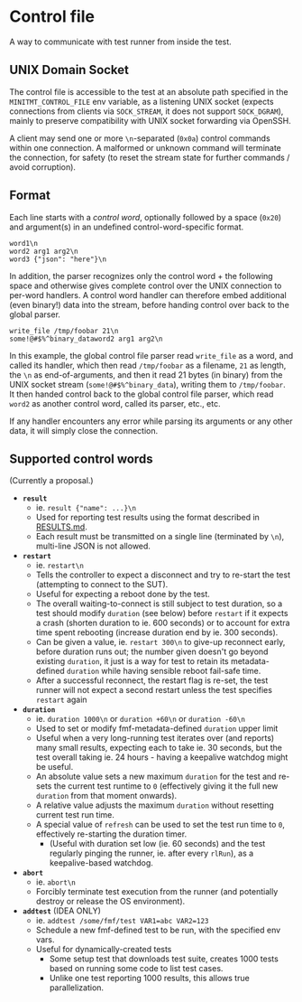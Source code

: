 # Control file

A way to communicate with test runner from inside the test.

## UNIX Domain Socket

The control file is accessible to the test at an absolute path specified in the
`MINITMT_CONTROL_FILE` env variable, as a listening UNIX socket (expects
connections from clients via `SOCK_STREAM`, it does not support `SOCK_DGRAM`),
mainly to preserve compatibility with UNIX socket forwarding via OpenSSH.

A client may send one or more `\n`-separated (`0x0a`) control commands within
one connection. A malformed or unknown command will terminate the connection,
for safety (to reset the stream state for further commands / avoid corruption).

## Format

Each line starts with a _control word_, optionally followed by a space (`0x20`)
and argument(s) in an undefined control-word-specific format.

```
word1\n
word2 arg1 arg2\n
word3 {"json": "here"}\n
```

In addition, the parser recognizes only the control word + the following space
and otherwise gives complete control over the UNIX connection to per-word
handlers. A control word handler can therefore embed additional (even binary!)
data into the stream, before handing control over back to the global parser.

```
write_file /tmp/foobar 21\n
some!@#$%^binary_dataword2 arg1 arg2\n
```

In this example, the global control file parser read `write_file` as a word,
and called its handler, which then read `/tmp/foobar` as a filename, `21` as
length, the `\n` as end-of-arguments, and then it read 21 bytes (in binary)
from the UNIX socket stream (`some!@#$%^binary_data`), writing them to
`/tmp/foobar`.  
It then handed control back to the global control file parser, which read
`word2` as another control word, called its parser, etc., etc.

If any handler encounters any error while parsing its arguments or any other
data, it will simply close the connection.

## Supported control words

(Currently a proposal.)

- **`result`**
  - ie. `result {"name": ...}\n`
  - Used for reporting test results using the format described in
    [RESULTS.md](RESULTS.md).
  - Each result must be transmitted on a single line (terminated by `\n`),
    multi-line JSON is not allowed.
- **`restart`**
  - ie. `restart\n`
  - Tells the controller to expect a disconnect and try to re-start the test
    (attempting to connect to the SUT).
  - Useful for expecting a reboot done by the test.
  - The overall waiting-to-connect is still subject to test duration,
    so a test should modify `duration` (see below) before `restart` if it
    expects a crash (shorten duration to ie. 600 seconds) or to account
    for extra time spent rebooting (increase duration end by ie. 300 seconds).
  - Can be given a value, ie. `restart 300\n` to give-up reconnect early,
    before duration runs out; the number given doesn't go beyond existing
    `duration`, it just is a way for test to retain its metadata-defined
    `duration` while having sensible reboot fail-safe time.
  - After a successful reconnect, the restart flag is re-set, the test runner
    will not expect a second restart unless the test specifies `restart` again
- **`duration`**
  - ie. `duration 1000\n` or `duration +60\n` or `duration -60\n`
  - Used to set or modify fmf-metadata-defined `duration` upper limit
  - Useful when a very long-running test iterates over (and reports) many
    small results, expecting each to take ie. 30 seconds, but the test overall
    taking ie. 24 hours - having a keepalive watchdog might be useful.
  - An absolute value sets a new maximum `duration` for the test and re-sets
    the current test runtime to `0` (effectively giving it the full new
    `duration` from that moment onwards).
  - A relative value adjusts the maximum `duration` without resetting current
    test run time.
  - A special value of `refresh` can be used to set the test run time to `0`,
    effectively re-starting the duration timer.
    - (Useful with duration set low (ie. 60 seconds) and the test regularly
       pinging the runner, ie. after every `rlRun`), as a keepalive-based
       watchdog.
- **`abort`**
  - ie. `abort\n`
  - Forcibly terminate test execution from the runner (and potentially destroy
    or release the OS environment).
- **`addtest`** (IDEA ONLY)
  - ie. `addtest /some/fmf/test VAR1=abc VAR2=123`
  - Schedule a new fmf-defined test to be run, with the specified env vars.
  - Useful for dynamically-created tests
    - Some setup test that downloads test suite, creates 1000 tests based on
      running some code to list test cases.
    - Unlike one test reporting 1000 results, this allows true parallelization.

